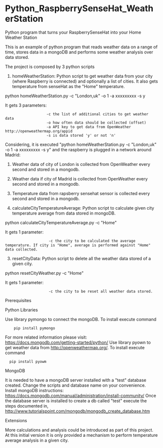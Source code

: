 # Python_RaspberrySenseHat_WeatherStation
Python program that turns your RaspberrySenseHat into your Home Weather Station

This is an example of python program that reads weather data on a range of time, stores data in a mongoDB and performs some weather analysis over data stored.

The project is composed by 3 python scripts

1. homeWeatherStation: Python script to get weather data from your city (where Raspberry is connected) and optionally a list of cities. It also gets temperature from senseHat as the "Home" temperature. 
  
  python homeWeatherStation.py -c "London,uk" -o 1 -a xxxxxxxxx -s y
  
  It gets 3 parameters: 

                       -c the list of additional cities to get weather data
                       -o how often data should be collected (offset)
                       -a API key to get data from OpenWeather http://openweathermap.org/appid
                       -s is data stored 'y' or not 'n'
  
  Considering, it is executed "python homeWeatherStation.py -c "London,uk" -o 1 -a xxxxxxxxx -s y" and the raspberry is plugged in a network around Madrid:
  1. Weather data of city of London is collected from OpenWeather every second and stored in a mongodb.
  2. Weather data if city of Madrid is collected from OpenWeather every second and stored in a mongodb.
  3. Temperature data from rapsberry sensehat sensor is collected every second and stored in a mongodb.

  
2. calculateCityTemperatureAverage: Python script to calculate given city temperature average from data stored in mongoDB.
 
  python calculateCityTemperatureAverage.py -c "Home" 
 
  It gets 1 parameter: 
                      
                        -c the city to be calculated the average temperature. If city is "Home", average is performed against "Home" data collected.
3. resetCityData: Python script to delete all the weather data stored of a given city.
  
  python resetCityWeather.py -c "Home"
  
  It gets 1 parameter: 

                        -c the city to be reset all weather data stored.

Prerequisites

  Python Libraries

  Use library pymongo to connect the mongoDB. To install execute command
  
        pip install pymongo
  
  For more related information please visit: https://docs.mongodb.com/getting-started/python/
  Use library pyown to get weather data from http://openweathermap.org/. To install execute command 
      
      pip install pyowm
    
  MongoDB

  
  It is needed to have a mongoDB server installed with a "test" database created. Change the scripts and database name on your convenience.
  Install mongoDB instructions: https://docs.mongodb.com/manual/administration/install-community/
  Once the database server is installed to create a db called "test" execute the steps documented in,
     http://www.tutorialspoint.com/mongodb/mongodb_create_database.htm
  
  Extensions

  More calculations and analysis could be introduced as part of this project. At this initial version it is only provided a mechanism to perform temperature average analysis in a given city. 
  

